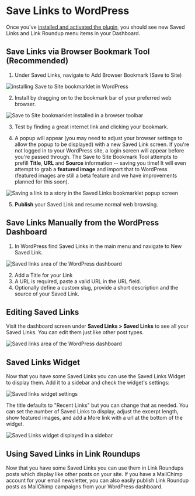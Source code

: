 # Save Links to WordPress

Once you've [installed and activated the plugin](installation.md), you should see new Saved Links and Link Roundup menu items in your Dashboard.

## Save Links via Browser Bookmark Tool (Recommended)

1. Under Saved Links, navigate to Add Browser Bookmark (Save to Site)

![installing Save to Site bookmarklet in WordPress](img/save-to-site-bookmarklet-page.png)

2. Install by dragging on to the bookmark bar of your preferred web browser.

![Save to Site bookmarklet installed in a browser toolbar](img/save-to-site-bookmarklet-in-browser.png)

3. Test by finding a great internet link and clicking your bookmark.

4. A popup will appear (you may need to adjust your browser settings to allow the popup to be displayed) with a new Saved Link screen. If you're not logged in to your WordPress site, a login screen will appear before you're passed through. The Save to Site Bookmark Tool attempts to prefill **Title**, **URL** and **Source** information -- saving you time! It will even attempt to grab a **featured image** and import that to WordPress (featured images are still a beta feature and we have improvements planned for this soon).

![Saving a link to a story in the Saved Links bookmarklet popup screen](img/new-saved-link-npr.png)

5. **Publish** your Saved Link and resume normal web browsing.

## Save Links Manually from the WordPress Dashboard

1. In WordPress find Saved Links in the main menu and navigate to New Saved Link.

![Saved links area of the WordPress dashboard](img/new-saved-link-screen.png)

2. Add a Title for your Link
3. A URL is required, paste a valid URL in the URL field.
3. Optionally define a custom slug, provide a short description and the source of your Saved Link.

## Editing Saved Links

Visit the dashboard screen under **Saved Links > Saved Links** to see all your Saved Links. You can edit them just like other post types. 

![Saved links area of the WordPress dashboard](img/all-saved-links.png)

## Saved Links Widget

Now that you have some Saved Links you can use the Saved Links Widget to display them. Add it to a sidebar and check the widget's settings:

![Saved links widget settings](img/saved-links-widget.png)

The title defaults to "Recent Links" but you can change that as needed. You can set the number of Saved Links to display, adjust the excerpt length, show featured images, and add a More link with a url at the bottom of the widget.

![Saved Links widget displayed in a sidebar](img/recent-links-sidebar.png)

## Using Saved Links in Link Roundups

Now that you have some Saved Links you can use them in Link Roundups posts which display like other posts on your site. If you have a MailChimp account for your email newsletter, you can also easily publish Link Roundup posts as MailChimp campaigns from your WordPress dashboard.